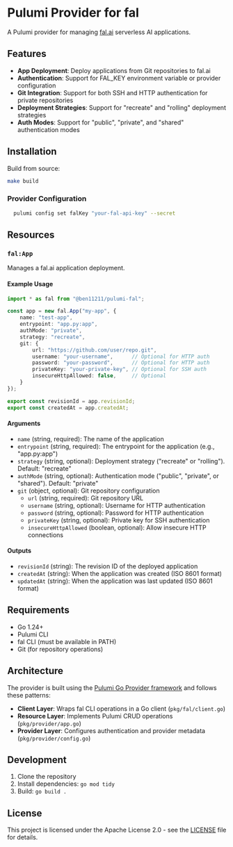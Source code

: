 # Pulumi Provider for fal

A Pulumi provider for managing [fal.ai](https://fal.ai) serverless AI applications.

## Features

- **App Deployment**: Deploy applications from Git repositories to fal.ai
- **Authentication**: Support for FAL_KEY environment variable or provider configuration
- **Git Integration**: Support for both SSH and HTTP authentication for private repositories
- **Deployment Strategies**: Support for "recreate" and "rolling" deployment strategies
- **Auth Modes**: Support for "public", "private", and "shared" authentication modes

## Installation

Build from source:

```bash
make build
```

### Provider Configuration
```sh
  pulumi config set falKey "your-fal-api-key" --secret
```

## Resources

### `fal:App`

Manages a fal.ai application deployment.

#### Example Usage

```typescript
import * as fal from "@ben11211/pulumi-fal";

const app = new fal.App("my-app", {
    name: "test-app",
    entrypoint: "app.py:app",
    authMode: "private",
    strategy: "recreate",
    git: {
        url: "https://github.com/user/repo.git",
        username: "your-username",      // Optional for HTTP auth
        password: "your-password",      // Optional for HTTP auth
        privateKey: "your-private-key", // Optional for SSH auth
        insecureHttpAllowed: false,     // Optional
    }
});

export const revisionId = app.revisionId;
export const createdAt = app.createdAt;
```

#### Arguments

- `name` (string, required): The name of the application
- `entrypoint` (string, required): The entrypoint for the application (e.g., "app.py:app")
- `strategy` (string, optional): Deployment strategy ("recreate" or "rolling"). Default: "recreate"
- `authMode` (string, optional): Authentication mode ("public", "private", or "shared"). Default: "private"
- `git` (object, optional): Git repository configuration
  - `url` (string, required): Git repository URL
  - `username` (string, optional): Username for HTTP authentication
  - `password` (string, optional): Password for HTTP authentication
  - `privateKey` (string, optional): Private key for SSH authentication
  - `insecureHttpAllowed` (boolean, optional): Allow insecure HTTP connections

#### Outputs

- `revisionId` (string): The revision ID of the deployed application
- `createdAt` (string): When the application was created (ISO 8601 format)
- `updatedAt` (string): When the application was last updated (ISO 8601 format)

## Requirements

- Go 1.24+
- Pulumi CLI
- fal CLI (must be available in PATH)
- Git (for repository operations)

## Architecture

The provider is built using the [Pulumi Go Provider framework](https://github.com/pulumi/pulumi-go-provider) and follows these patterns:

- **Client Layer**: Wraps fal CLI operations in a Go client (`pkg/fal/client.go`)
- **Resource Layer**: Implements Pulumi CRUD operations (`pkg/provider/app.go`)
- **Provider Layer**: Configures authentication and provider metadata (`pkg/provider/config.go`)

## Development

1. Clone the repository
2. Install dependencies: `go mod tidy`
3. Build: `go build .`

## License

This project is licensed under the Apache License 2.0 - see the [LICENSE](LICENSE) file for details.